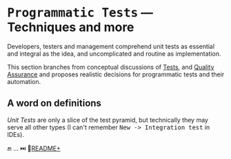 # <samp>Programmatic Tests</samp> &mdash; Techniques and more

Developers, testers and management comprehend unit tests as essential and integral as the idea, and uncomplicated and routine as implementation.

This section branches from conceptual discussions of [Tests](https://github.com/Kyriosity/read-write/tree/main/README+/software/tests), and [Quality Assurance](https://github.com/Kyriosity/read-write/tree/main/README+/software/QA) and proposes realistic decisions for programmatic tests and their automation.

## A word on definitions

_Unit Tests_ are only a slice of the test pyramid, but technically they may serve all other types (I can't remember <kbd>New -> Integration test</kbd> in IDEs).

🔚 ... ⏭️ 📂[README+](README+)
